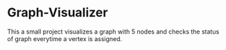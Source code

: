 # Graph-Visualizer

This a small project visualizes a graph with 5 nodes and checks the status of graph everytime a vertex is assigned.
